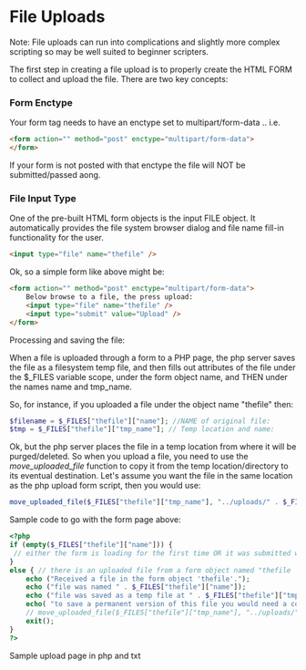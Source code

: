 File Uploads
============

Note: File uploads can run into complications and slightly more complex scripting so may be well suited to beginner scripters.

The first step in creating a file upload is to properly create the HTML FORM to collect and upload the file. There are two key concepts:

### Form Enctype

Your form tag needs to have an enctype set to multipart/form-data .. i.e.

```html
<form action="" method="post" enctype="multipart/form-data">
</form>
```
If your form is not posted with that enctype the file will NOT be submitted/passed aong.

### File Input Type

One of the pre-built HTML form objects is the input FILE object. It automatically provides the file system browser dialog and file name fill-in functionality for the user.


```html
<input type="file" name="thefile" />
```

Ok, so a simple form like above might be:

```html
<form action="" method="post" enctype="multipart/form-data">
	Below browse to a file, the press upload:
	<input type="file" name="thefile" />
	<input type="submit" value="Upload" />
</form>
```

Processing and saving the file:

When a file is uploaded through a form to a PHP page, the php server saves the file as a filesystem temp file, and then fills out attributes of the file under the $_FILES variable scope, under the form object name, and THEN under the names name and tmp_name.

So, for instance, if you uploaded a file under the object name "thefile" then:

```php
$filename = $_FILES["thefile"]["name"]; //NAME of original file: 
$tmp = $_FILES["thefile"]["tmp_name"]; // Temp location and name: 
```

Ok, but the php server places the file in a temp location from where it will be purged/deleted. So when you upload a file, you need to use the _move_uploaded_file_ function to copy it from the temp location/directory to its eventual destination.
Let's assume you want the file in the same location as the php upload form script, then you would use:

```php
move_uploaded_file($_FILES["thefile"]["tmp_name"], "../uploads/" . $_FILES["thefile"]["name"]);
```

Sample code to go with the form page above:

```php
<?php
if (empty($_FILES["thefile"]["name"])) {
 // either the form is loading for the first time OR it was submitted with no file 
}
else { // there is an uploaded file from a form object named "thefile
	echo ("Received a file in the form object 'thefile'.");
	echo ("file was named " . $_FILES["thefile"]["name"]);
	echo ("file was saved as a temp file at " . $_FILES["thefile"]["tmp_name"]);
	echo( "to save a permanent version of this file you would need a command such as move_uploaded_file($_FILES["thefile"]["tmp_name"], $_FILES["thefile"]["name"]); which would upload the file to the same directory as the php page.");
	// move_uploaded_file($_FILES["thefile"]["tmp_name"], "../uploads/" . $_FILES["thefile"]["name"]);
	exit(); 
}
?>
```

Sample upload page in php and txt